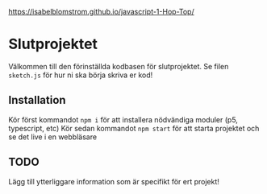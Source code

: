 https://isabelblomstrom.github.io/javascript-1-Hop-Top/

# Slutprojektet
Välkommen till den förinställda kodbasen för slutprojektet.
Se filen `sketch.js` för hur ni ska börja skriva er kod!

## Installation

Kör först kommandot `npm i` för att installera nödvändiga moduler (p5, typescript, etc)
Kör sedan kommandot `npm start` för att starta projektet och se det live i en webbläsare

## TODO
Lägg till ytterliggare information som är specifikt för ert projekt!
